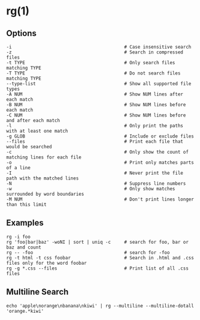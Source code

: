 
# rg(1)

## Options

    -i                                          # Case insensitive search
    -z                                          # Search in compressed files
    -t TYPE                                     # Only search files matching TYPE
    -T TYPE                                     # Do not search files matching TYPE
    --type-list                                 # Show all supported file types
    -A NUM                                      # Show NUM lines after each match
    -B NUM                                      # Show NUM lines before each match
    -C NUM                                      # Show NUM lines before and after each match
    -l                                          # Only print the paths with at least one match
    -g GLOB                                     # Include or exclude files
    --files                                     # Print each file that would be searched
    -c                                          # Only show the count of matching lines for each file
    -o                                          # Print only matches parts of a line
    -I                                          # Never print the file path with the matched lines
    -N                                          # Suppress line numbers
    -w                                          # Only show matches surrounded by word boundaries
    -M NUM                                      # Don't print lines longer than this limit

## Examples

    rg -i foo
    rg 'foo|bar|baz' -woNI | sort | uniq -c     # search for foo, bar or baz and count
    rg -- -foo                                  # search for -foo
    rg -t html -t css foobar                    # Search in .html and .css files only for the word foobar
    rg -g *.css --files                         # Print list of all .css files

## Multiline Search

    echo 'apple\norange\nbanana\nkiwi' | rg --multiline --multiline-dotall 'orange.*kiwi'
